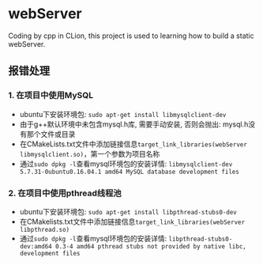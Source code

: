 # webServer
Coding by cpp in CLion, this project is used to learning how to build a static webServer.


## 报错处理
### 1. 在项目中使用MySQL
- ubuntu下安装环境包: `sudo apt-get install libmysqlclient-dev`
- 由于g++默认环境中未包含mysql.h库, 需要手动安装, 否则会抛出: mysql.h没有那个文件或目录
- 在CMakeLists.txt文件中添加链接信息`target_link_libraries(webServer libmysqlclient.so)`，第一个参数为项目名称
- 通过`sudo dpkg -l`查看mysql环境包的安装详情: `libmysqlclient-dev 5.7.31-0ubuntu0.16.04.1 amd64 MySQL database development files`

### 2. 在项目中使用pthread线程池
- ubuntu下安装环境包: `sudo apt-get install libpthread-stubs0-dev`
- 在CMakelists.txt文件中添加链接信息`target_link_libraries(webServer libpthread.so)`
- 通过`sudo dpkg -l`查看mysql环境包的安装详情: `libpthread-stubs0-dev:amd64 0.3-4 amd64 pthread stubs not provided by native libc, development files`
